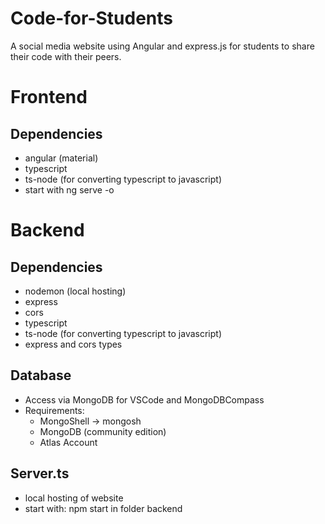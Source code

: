 # Code-for-Students

A social media website using Angular and express.js for students to share their code with their peers. 

# Frontend

## Dependencies
- angular (material)
- typescript
- ts-node (for converting typescript to javascript)
- start with ng serve -o

# Backend

## Dependencies

- nodemon (local hosting)
- express
- cors
- typescript
- ts-node (for converting typescript to javascript)
- express and cors types

## Database

- Access via MongoDB for VSCode and MongoDBCompass
- Requirements:
  - MongoShell -> mongosh
  - MongoDB (community edition)
  - Atlas Account

## Server.ts

- local hosting of website
- start with: npm start in folder backend
